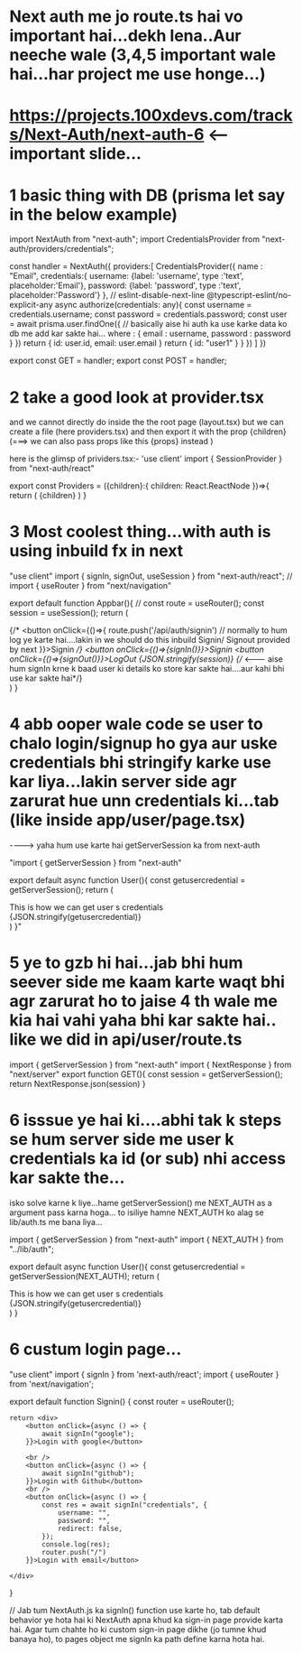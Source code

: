 # Next auth me jo route.ts hai vo important hai...dekh lena..Aur neeche wale (3,4,5 important wale hai...har project me use honge...)

# https://projects.100xdevs.com/tracks/Next-Auth/next-auth-6   <-- important slide...


# 1 basic thing with DB (prisma let say in the below example)

import NextAuth from "next-auth";
import CredentialsProvider  from "next-auth/providers/credentials";

const handler = NextAuth({
    providers:[
        CredentialsProvider({
            name : "Email",
            credentials:{
                username: {label: 'username', type :'text', placeholder:'Email'},
                password: {label: 'password', type :'text', placeholder:'Password'}
            },
            // eslint-disable-next-line @typescript-eslint/no-explicit-any
            async authorize(credentials: any){
                const username = credentials.username;
                const password = credentials.password;
                const user = await prisma.user.findOne({
                //   basically aise hi auth ka use karke data ko db me add kar sakte hai...
                where : {
                    email : username,
                    password : password
                }
                })
                return {
                    id: user.id,
                    email: user.email
                }
                return {
                    id: "user1"
                }
            }
        })
    ]
})

export const GET = handler;
export const POST = handler;




# 2 take a good look at provider.tsx

and we cannot directly do inside the the root page (layout.tsx) but we can create a file (here providers.tsx) and then export it with the prop {children}  (===> we can also pass props like this <Provider>{props}</Provider> instead <Provider props= {props}/>)

here is the glimsp of prividers.tsx:-
'use client'
import { SessionProvider } from "next-auth/react"

export const Providers = ({children}:{
    children: React.ReactNode
})=>{
    return (
        <SessionProvider>
            {children}
        </SessionProvider>
    )
}

 
# 3 Most coolest thing...with auth is using inbuild fx in next

"use client"
import { signIn, signOut, useSession } from "next-auth/react";
// import { useRouter } from "next/navigation"

export default function Appbar(){
    // const route = useRouter();
    const session = useSession();
    return (
        <div>
            {/* <button onClick={()=>{
                route.push('/api/auth/signin') // normally to hum log ye karte hai....lakin in we should do this inbuild Signin/ Signout provided by next
            }}>Signin</button> */}
            <button onClick={()=>{signIn()}}>Signin</button>
            <button onClick={()=>{signOut()}}>LogOut</button>
            {JSON.stringify(session)} {/* <--- aise hum signIn krne k baad user ki details ko store kar sakte hai....aur kahi bhi use kar sakte hai*/}
        </div>
    )
}


# 4 abb ooper wale code se user to chalo login/signup ho gya aur uske credentials bhi stringify karke use kar liya...lakin server side agr zarurat hue unn credentials ki...tab (like inside app/user/page.tsx)
----> yaha hum use karte hai getServerSession ka from next-auth

"import { getServerSession } from "next-auth" 

export default async function User(){
    const getusercredential = getServerSession();
    return (
        <div>
            This is how we can get user s credentials
            {JSON.stringify(getusercredential)}
        </div>
    )
}" 

# 5 ye to gzb hi hai...jab bhi hum seever side me kaam karte waqt bhi agr zarurat ho to jaise 4 th wale  me kia hai vahi yaha bhi kar sakte hai.. like we did in api/user/route.ts

import { getServerSession } from "next-auth" 
import { NextResponse } from "next/server"
export function GET(){
    const session = getServerSession();
    return NextResponse.json(session)
}


# 6 isssue ye hai ki....abhi tak k steps se hum server side me user k credentials ka id (or sub) nhi access kar sakte the...
isko solve karne k liye...hame getServerSession() me NEXT_AUTH as a argument pass karna hoga... to isiliye hamne NEXT_AUTH ko alag se lib/auth.ts me bana liya...

import { getServerSession } from "next-auth" 
import { NEXT_AUTH } from "../lib/auth";

export default async function User(){
    const getusercredential = getServerSession(NEXT_AUTH);
    return (
        <div>
            This is how we can get user s credentials
            {JSON.stringify(getusercredential)}
        </div>
    )
} 


# 6 custum login page...

"use client"
import { signIn } from 'next-auth/react';
import { useRouter } from 'next/navigation';

export default function Signin() {
    const router = useRouter();
    
    return <div>
        <button onClick={async () => {
            await signIn("google");
        }}>Login with google</button>

        <br />
        <button onClick={async () => {
            await signIn("github");
        }}>Login with Github</button>
        <br />
        <button onClick={async () => {
            const res = await signIn("credentials", {
                username: "",
                password: "",
                redirect: false,
            });
            console.log(res);
            router.push("/")
        }}>Login with email</button>
        
    </div>
}

// Jab tum NextAuth.js ka signIn() function use karte ho, tab default behavior ye hota hai ki NextAuth apna khud ka sign-in page provide karta hai. Agar tum chahte ho ki custom sign-in page dikhe (jo tumne khud banaya ho), to pages object me signIn ka path define karna hota hai.
